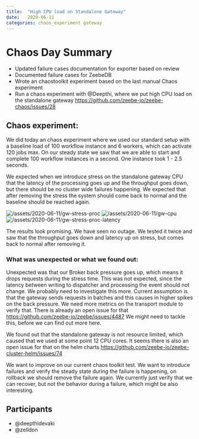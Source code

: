 ```yaml
---
title:  "High CPU load on Standalone Gateway"
date:   2020-06-11
categories: chaos_experiment gateway
---
```


# Chaos Day Summary

 * Updated failure cases documentation for exporter based on review
 * Documented failure cases for ZeebeDB
 * Wrote an chaostoolkit experiment based on the last manual Chaos experiment
 * Run a chaos experiment with @Deepthi, where we put high CPU load on the standalone gateway https://github.com/zeebe-io/zeebe-chaos/issues/28

## Chaos experiment:

We did today an chaos experiment where we used our standard setup with a baseline load of 100 workflow instance and 6 workers, which can activate 120 jobs max.
On our steady state we saw that we are able to start and complete 100 workflow instances in a second. One instance took 1 - 2.5 seconds.

We expected when we introduce stress on the standalone gateway CPU that the latency of the processing goes up and the throughput goes down, but there should be no cluster wide failures happening. We expected that after removing the stress the system should come back to normal and the baseline should be reached again.

![/assets/2020-06-11/gw-stress-proc](gw-stress-proc.png)
![/assets/2020-06-11/gw-cpu](gw-cpu.png)
![/assets/2020-06-11/gw-stress-proc-latency](gw-stress-proc-latency.png)

The results look promising. We have seen no outage.
We tested it twice and saw that the throughput goes down and latency up on stress, but comes back to normal after removing it.

### What was unexpected or what we found out:

Unexpected was that our Broker back pressure goes up, which means it drops requests during the stress time. This was not expected, since the latency between writing to dispatcher and processing the event should not change. We probably need to investigate this more. Current assumption is that the gateway sends requests in batches and this causes in higher spikes on the back pressure. We need more metrics on the transport module to verify that. There is already an open issue for that https://github.com/zeebe-io/zeebe/issues/4487 We might need to tackle this, before we can find out more here.

We found out that the standalone gateway is not resource limited, which caused that we used at some point 12 CPU cores. It seems there is also an open issue for that on the helm charts https://github.com/zeebe-io/zeebe-cluster-helm/issues/74

We want to improve on our current chaos toolkit test. We want to introduce failures and verify the steady state during the failure is happening, on rollback we should remove the failure again. We currently just verify that we can recover, but not the behavior during a failure, which might be also interesting.

## Participants

 * @deepthidevaki
 * @zelldon
